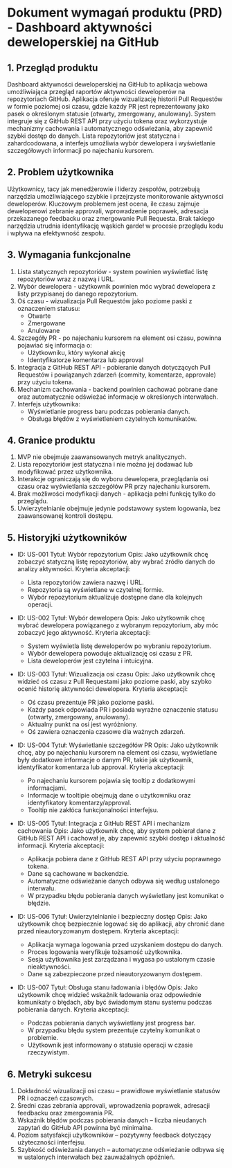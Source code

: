 # Dokument wymagań produktu (PRD) - Dashboard aktywności deweloperskiej na GitHub
## 1. Przegląd produktu
Dashboard aktywności deweloperskiej na GitHub to aplikacja webowa umożliwiająca przegląd raportów aktywności deweloperów na repozytoriach GitHub. Aplikacja oferuje wizualizację historii Pull Requestów w formie poziomej osi czasu, gdzie każdy PR jest reprezentowany jako pasek o określonym statusie (otwarty, zmergowany, anulowany). System integruje się z GitHub REST API przy użyciu tokena oraz wykorzystuje mechanizmy cachowania i automatycznego odświeżania, aby zapewnić szybki dostęp do danych. Lista repozytoriów jest statyczna i zahardcodowana, a interfejs umożliwia wybór dewelopera i wyświetlanie szczegółowych informacji po najechaniu kursorem.

## 2. Problem użytkownika
Użytkownicy, tacy jak menedżerowie i liderzy zespołów, potrzebują narzędzia umożliwiającego szybkie i przejrzyste monitorowanie aktywności deweloperów. Kluczowym problemem jest ocena, ile czasu zajmuje deweloperowi zebranie approvali, wprowadzenie poprawek, adresacja przekazanego feedbacku oraz zmergowanie Pull Requesta. Brak takiego narzędzia utrudnia identyfikację wąskich gardeł w procesie przeglądu kodu i wpływa na efektywność zespołu.

## 3. Wymagania funkcjonalne
1. Lista statycznych repozytoriów - system powinien wyświetlać listę repozytoriów wraz z nazwą i URL.
2. Wybór dewelopera - użytkownik powinien móc wybrać dewelopera z listy przypisanej do danego repozytorium.
3. Oś czasu - wizualizacja Pull Requestów jako poziome paski z oznaczeniem statusu:
   - Otwarte
   - Zmergowane
   - Anulowane
4. Szczegóły PR - po najechaniu kursorem na element osi czasu, powinna pojawiać się informacja o:
   - Użytkowniku, który wykonał akcję
   - Identyfikatorze komentarza lub approval
5. Integracja z GitHub REST API - pobieranie danych dotyczących Pull Requestów i powiązanych zdarzeń (commity, komentarze, approvale) przy użyciu tokena.
6. Mechanizm cachowania - backend powinien cachować pobrane dane oraz automatycznie odświeżać informacje w określonych interwałach.
7. Interfejs użytkownika:
   - Wyświetlanie progress baru podczas pobierania danych.
   - Obsługa błędów z wyświetleniem czytelnych komunikatów.

## 4. Granice produktu
1. MVP nie obejmuje zaawansowanych metryk analitycznych.
2. Lista repozytoriów jest statyczna i nie można jej dodawać lub modyfikować przez użytkownika.
3. Interakcje ograniczają się do wyboru dewelopera, przeglądania osi czasu oraz wyświetlania szczegółów PR przy najechaniu kursorem.
4. Brak możliwości modyfikacji danych - aplikacja pełni funkcję tylko do przeglądu.
5. Uwierzytelnianie obejmuje jedynie podstawowy system logowania, bez zaawansowanej kontroli dostępu.

## 5. Historyjki użytkowników

- ID: US-001
  Tytuł: Wybór repozytorium
  Opis: Jako użytkownik chcę zobaczyć statyczną listę repozytoriów, aby wybrać źródło danych do analizy aktywności.
  Kryteria akceptacji:
    - Lista repozytoriów zawiera nazwę i URL.
    - Repozytoria są wyświetlane w czytelnej formie.
    - Wybór repozytorium aktualizuje dostępne dane dla kolejnych operacji.

- ID: US-002
  Tytuł: Wybór dewelopera
  Opis: Jako użytkownik chcę wybrać dewelopera powiązanego z wybranym repozytorium, aby móc zobaczyć jego aktywność.
  Kryteria akceptacji:
    - System wyświetla listę deweloperów po wybraniu repozytorium.
    - Wybór dewelopera powoduje aktualizację osi czasu z PR.
    - Lista deweloperów jest czytelna i intuicyjna.

- ID: US-003
  Tytuł: Wizualizacja osi czasu
  Opis: Jako użytkownik chcę widzieć oś czasu z Pull Requestami jako poziome paski, aby szybko ocenić historię aktywności dewelopera.
  Kryteria akceptacji:
    - Oś czasu prezentuje PR jako poziome paski.
    - Każdy pasek odpowiada PR i posiada wyraźne oznaczenie statusu (otwarty, zmergowany, anulowany).
    - Aktualny punkt na osi jest wyróżniony.
    - Oś zawiera oznaczenia czasowe dla ważnych zdarzeń.

- ID: US-004
  Tytuł: Wyświetlanie szczegółów PR
  Opis: Jako użytkownik chcę, aby po najechaniu kursorem na element osi czasu, wyświetlane były dodatkowe informacje o danym PR, takie jak użytkownik, identyfikator komentarza lub approval.
  Kryteria akceptacji:
    - Po najechaniu kursorem pojawia się tooltip z dodatkowymi informacjami.
    - Informacje w tooltipie obejmują dane o użytkowniku oraz identyfikatory komentarzy/approval.
    - Tooltip nie zakłóca funkcjonalności interfejsu.

- ID: US-005
  Tytuł: Integracja z GitHub REST API i mechanizm cachowania
  Opis: Jako użytkownik chcę, aby system pobierał dane z GitHub REST API i cachował je, aby zapewnić szybki dostęp i aktualność informacji.
  Kryteria akceptacji:
    - Aplikacja pobiera dane z GitHub REST API przy użyciu poprawnego tokena.
    - Dane są cachowane w backendzie.
    - Automatyczne odświeżanie danych odbywa się według ustalonego interwału.
    - W przypadku błędu pobierania danych wyświetlany jest komunikat o błędzie.

- ID: US-006
  Tytuł: Uwierzytelnianie i bezpieczny dostęp
  Opis: Jako użytkownik chcę bezpiecznie logować się do aplikacji, aby chronić dane przed nieautoryzowanym dostępem.
  Kryteria akceptacji:
    - Aplikacja wymaga logowania przed uzyskaniem dostępu do danych.
    - Proces logowania weryfikuje tożsamość użytkownika.
    - Sesja użytkownika jest zarządzana i wygasa po ustalonym czasie nieaktywności.
    - Dane są zabezpieczone przed nieautoryzowanym dostępem.

- ID: US-007
  Tytuł: Obsługa stanu ładowania i błędów
  Opis: Jako użytkownik chcę widzieć wskaźnik ładowania oraz odpowiednie komunikaty o błędach, aby być świadomym stanu systemu podczas pobierania danych.
  Kryteria akceptacji:
    - Podczas pobierania danych wyświetlany jest progress bar.
    - W przypadku błędu system prezentuje czytelny komunikat o problemie.
    - Użytkownik jest informowany o statusie operacji w czasie rzeczywistym.

## 6. Metryki sukcesu
1. Dokładność wizualizacji osi czasu – prawidłowe wyświetlanie statusów PR i oznaczeń czasowych.
2. Średni czas zebrania approvali, wprowadzenia poprawek, adresacji feedbacku oraz zmergowania PR.
3. Wskaźnik błędów podczas pobierania danych – liczba nieudanych zapytań do GitHub API powinna być minimalna.
4. Poziom satysfakcji użytkowników – pozytywny feedback dotyczący użyteczności interfejsu.
5. Szybkość odświeżania danych – automatyczne odświeżanie odbywa się w ustalonych interwałach bez zauważalnych opóźnień. 